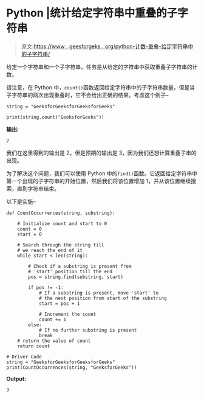 # Python |统计给定字符串中重叠的子字符串

> 原文:[https://www . geesforgeks . org/python-计数-重叠-给定字符串中的子字符串/](https://www.geeksforgeeks.org/python-count-overlapping-substring-in-a-given-string/)

给定一个字符串和一个子字符串，任务是从给定的字符串中获取重叠子字符串的计数。

请注意，在 Python 中，`count()`函数返回给定字符串中的子字符串数量，但是当子字符串的两次出现重叠时，它不会给出正确的结果。考虑这个例子–

```
string = "GeeksforGeeksforGeeksforGeeks"

print(string.count("GeeksforGeeks"))
```

**输出:**

```
2
```

我们在这里得到的输出是 2，但是预期的输出是 3，因为我们还想计算重叠子串的出现。

为了解决这个问题，我们可以使用 Python 中的`find()`函数。它返回给定字符串中第一个出现的子字符串的开始位置，然后我们将该位置增加 1，并从该位置继续搜索，直到字符串结束。

以下是实施–

```
def CountOccurrences(string, substring):

    # Initialize count and start to 0
    count = 0
    start = 0

    # Search through the string till
    # we reach the end of it
    while start < len(string):

        # Check if a substring is present from
        # 'start' position till the end
        pos = string.find(substring, start)

        if pos != -1:
            # If a substring is present, move 'start' to
            # the next position from start of the substring
            start = pos + 1

            # Increment the count
            count += 1
        else:
            # If no further substring is present
            break
    # return the value of count
    return count

# Driver Code
string = "GeeksforGeeksforGeeksforGeeks"
print(CountOccurrences(string, "GeeksforGeeks"))
```

**Output:**

```
3

```